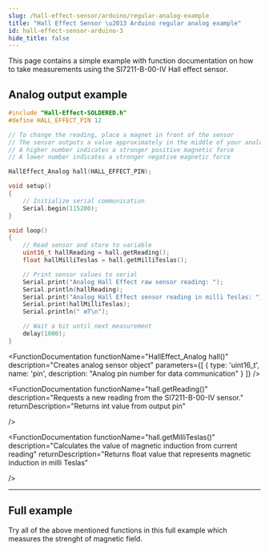 ```yaml
---
slug: /hall-effect-sensor/arduino/regular-analog-example
title: "Hall Effect Sensor \u2013 Arduino regular analog example"
id: hall-effect-sensor-arduino-3
hide_title: false
---
```

This page contains a simple example with function documentation on how to take measurements using the SI7211-B-00-IV Hall effect sensor.



## Analog output example

```cpp
#include "Hall-Effect-SOLDERED.h"
#define HALL_EFFECT_PIN 12

// To change the reading, place a magnet in front of the sensor
// The sensor outputs a value approximately in the middle of your analogRead range
// A higher number indicates a stronger positive magnetic force
// A lower number indicates a stronger negative magnetic force

HallEffect_Analog hall(HALL_EFFECT_PIN);

void setup()
{
    // Initialize serial communication
    Serial.begin(115200);
}

void loop()
{
    // Read sensor and store to variable
    uint16_t hallReading = hall.getReading();
    float hallMilliTeslas = hall.getMilliTeslas();

    // Print sensor values to serial
    Serial.print("Analog Hall Effect raw sensor reading: ");
    Serial.println(hallReading);
    Serial.print("Analog Hall Effect sensor reading in milli Teslas: ");
    Serial.print(hallMilliTeslas);
    Serial.println(" mT\n");

    // Wait a bit until next measurement
    delay(1000);
}
```

<FunctionDocumentation
  functionName="HallEffect_Analog hall()"
  description="Creates analog sensor object"
  parameters={[
    { type: 'uint16_t', name: 'pin', description: "Analog pin number for data communication" }
  ]}
/>

<FunctionDocumentation
  functionName="hall.getReading()"
  description="Requests a new reading from the SI7211-B-00-IV sensor."
  returnDescription="Returns int value from output pin"

/>

<FunctionDocumentation
  functionName="hall.getMilliTeslas()"
  description="Calculates the value of magnetic induction from current reading"
  returnDescription="Returns float value that represents magnetic induction in milli Teslas"
  
/>

<CenteredImage src="/img/hall-effect-sensor/analog_no_magnet.png" alt="Sensor when magnet is not present" caption="Sensor when magnet is not present" width="700px" />
<CenteredImage src="/img/hall-effect-sensor/analog_serial_no_magnet.jpg" alt="Serial Monitor output" caption="Serial Monitor output" width="700px" />
<CenteredImage src="/img/hall-effect-sensor/analog_magnet.png" alt="Sensor when magnet is present" caption="Sensor when magnet is present" width="700px" />
<CenteredImage src="/img/hall-effect-sensor/analog_serial_magnet.jpg" alt="Serial Monitor output" caption="Serial Monitor output" width="700px" />

---

## Full example

Try all of the above mentioned functions in this full example which measures the strenght of magnetic field.

<QuickLink 
  title="analogRead.ino" 
  description="Example file for using analog Hall effect sensor"
  url="https://github.com/SolderedElectronics/Soldered-Hall-Effect-Sensor-Arduino-Library/blob/main/examples/analogRead/analogRead.ino" 
/>